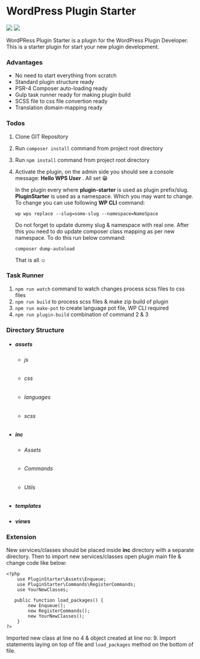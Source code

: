 # WordPress Plugin Starter
![](https://img.shields.io/badge/Required-PHP%20%3E%3D7.1-blue) ![](https://img.shields.io/badge/Tested%20up%20to-WordPress%206.1-brightgreen)

WordPRess Plugin Starter is a plugin for the WordPress Plugin Developer. This is a  starter plugin for start your new plugin development.

### Advantages
- No need to start everything from scratch
- Standard plugin structure ready
- PSR-4 Composer auto-loading ready
- Gulp task runner ready for making plugin build
- SCSS file to css file convertion ready
- Translation domain-mapping ready

### Todos
1. Clone GIT Repository
2. Run `composer install` command from project root directory
3. Run `npm install` command from project root directory
4. Activate the plugin, on the admin side you should see a console message: **Hello WPS User** . All set :grin:

	In the plugin every where **plugin-starter** is used as plugin prefix/slug. **PluginStarter** is used as a namespace. Which you may want to change. To change you can use following **WP CLI** command:

	`wp wps replace --slug=some-slug --namespace=NameSpace`

	Do not forget to update dummy slug & namespace with real one. After this you need to do update composer class mapping as per new namespace. To do this run below command:

	`composer dump-autoload`

	That is all :relaxed:

### Task Runner
1. `npm run watch` command to watch changes process scss files to css files
2. `npm run build` to process scss files & make zip build of plugin
3. `npm run make-pot` to create language pot file, WP CLI required
4. `npm run plugin-build` combination of command 2 & 3

### Directory Structure
- ##### assets
	- ###### js
	- ###### css
	- ###### languages
	- ###### scss
- ##### inc
	- ###### Assets
	- ###### Commands
	- ###### Utils
- ##### templates
- ##### views

### Extension
New services/classes should be placed inside **inc**  directory with a separate directory. Then to import new services/classes open plugin main file & change code like below:

    <?php
        use PluginStarter\Assets\Enqueue;
        use PluginStarter\Commands\RegisterCommands;
		use YourNewClasses;

	   public function load_packages() {
			new Enqueue();
			new RegisterCommands();
			new YourNewClasses();
		}
    ?>
    

Imported new class at line no 4 & object created at line no: 9. Import statements laying on top of file and `load_packages` method on the bottom of file.

